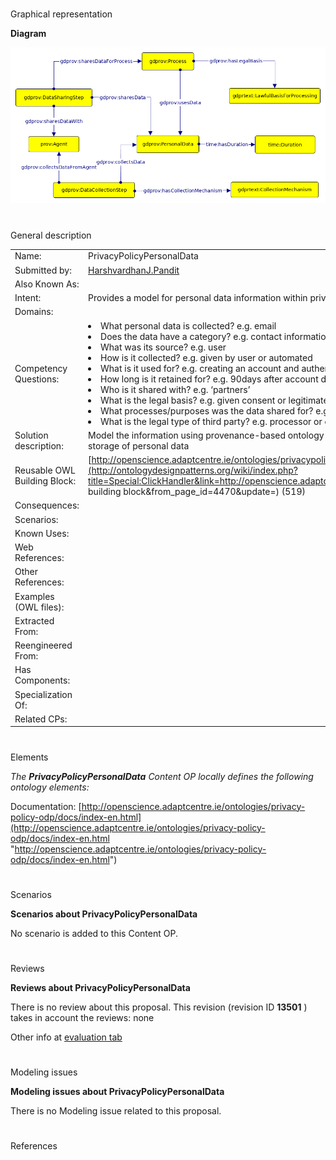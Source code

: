 # 

 Graphical representation



__Diagram__ 





[![Image:Privacypolicy.png](public/images/c/cf/Privacypolicy.png)](../Image/Privacypolicy.png "Image:Privacypolicy.png")





# 

 General description




|  |  |
| --- | --- |
|  Name:  |  PrivacyPolicyPersonalData  |
|  Submitted by:  | [HarshvardhanJ.Pandit](../User/HarshvardhanJ.Pandit "User:HarshvardhanJ.Pandit")  |
|  Also Known As:  |  |
|  Intent:  |  Provides a model for personal data information within privacy policies  |
|  Domains:  |  |
|  Competency Questions:  | <li>       What personal data is collected? e.g. email      </li><li>       Does the data have a category? e.g. contact information      </li><li>       What was its source? e.g. user      </li><li>       How is it collected? e.g. given by user or automated      </li><li>       What is it used for? e.g. creating an account and authentication and verification      </li><li>       How long is it retained for? e.g. 90days after account deletion      </li><li>       Who is it shared with? e.g. ‘partners’      </li><li>       What is the legal basis? e.g. given consent or legitimate use      </li><li>       What processes/purposes was the data shared for? e.g. analytics or marketing      </li><li>       What is the legal type of third party? e.g. processor or controller or authority      </li> |
|  Solution description:  |  Model the information using provenance-based ontology to show information such as collection, sharing, storage of personal data  |
|  Reusable OWL Building Block:  | [http://openscience.adaptcentre.ie/ontologies/privacypolicy.owl](http://ontologydesignpatterns.org/wiki/index.php?title=Special:ClickHandler&link=http://openscience.adaptcentre.ie/ontologies/privacypolicy.owl&message=OWL building block&from_page_id=4470&update=)  (519)  |
|  Consequences:  |  |
|  Scenarios:  |  |
|  Known Uses:  |  |
|  Web References:  |  |
|  Other References:  |  |
|  Examples (OWL files):  |  |
|  Extracted From:  |  |
|  Reengineered From:  |  |
|  Has Components:  |  |
|  Specialization Of:  |  |
|  Related CPs:  |  |



  





# 

 Elements



_The
 __PrivacyPolicyPersonalData__ 
 Content OP locally defines the following ontology elements:_ 




 Documentation:
 [http://openscience.adaptcentre.ie/ontologies/privacy-policy-odp/docs/index-en.html](http://openscience.adaptcentre.ie/ontologies/privacy-policy-odp/docs/index-en.html "http://openscience.adaptcentre.ie/ontologies/privacy-policy-odp/docs/index-en.html") 




# 

 Scenarios




__Scenarios about PrivacyPolicyPersonalData__ 


 No scenario is added to this Content OP.
 




# 

 Reviews




__Reviews about PrivacyPolicyPersonalData__ 


 There is no review about this proposal.
This revision (revision ID
 __13501__ 
 ) takes in account the reviews: none
 



 Other info at
 [evaluation tab](http://ontologydesignpatterns.org/wiki/index.php?title=Submissions:PrivacyPolicyPersonalData&action=evaluation "http://ontologydesignpatterns.org/wiki/index.php?title=Submissions:PrivacyPolicyPersonalData&action=evaluation") 





  





# 

 Modeling issues




__Modeling issues about PrivacyPolicyPersonalData__ 


 There is no Modeling issue related to this proposal.
 




  





# 

 References